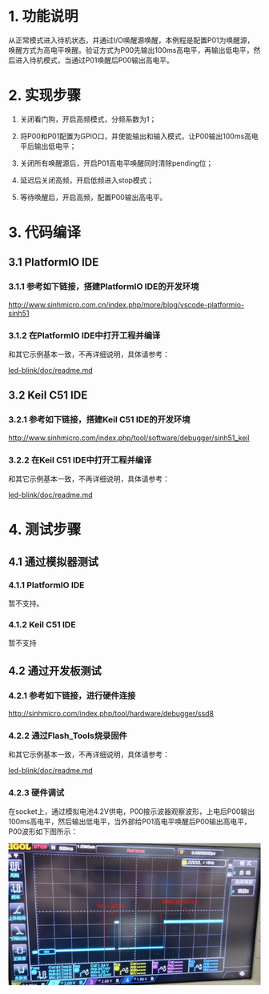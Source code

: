 # 1. 功能说明
从正常模式进入待机状态，并通过I/O唤醒源唤醒，本例程是配置P01为唤醒源，唤醒方式为高电平唤醒。验证方式为P00先输出100ms高电平，再输出低电平，然后进入待机模式，当通过P01唤醒后P00输出高电平。

# 2. 实现步骤

1. 关闭看门狗，开启高频模式，分频系数为1；

2. 将P00和P01配置为GPIO口，并使能输出和输入模式，让P00输出100ms高电平后输出低电平；
3. 关闭所有唤醒源后，开启P01高电平唤醒同时清除pending位；
4. 延迟后关闭高频，开启低频进入stop模式；
5. 等待唤醒后，开启高频，配置P00输出高电平。

# 3. 代码编译

## 3.1 PlatformIO IDE

### 3.1.1 参考如下链接，搭建PlatformIO IDE的开发环境

http://www.sinhmicro.com.cn/index.php/more/blog/vscode-platformio-sinh51

### 3.1.2 在PlatformIO IDE中打开工程并编译

和其它示例基本一致，不再详细说明，具体请参考：

[led-blink/doc/readme.md](../../led-blink/doc/readme.md)

## 3.2 Keil C51 IDE

### 3.2.1 参考如下链接，搭建Keil C51 IDE的开发环境

http://www.sinhmicro.com/index.php/tool/software/debugger/sinh51_keil

### 3.2.2 在Keil C51 IDE中打开工程并编译

和其它示例基本一致，不再详细说明，具体请参考：

[led-blink/doc/readme.md](../../led-blink/doc/readme.md)

# 4. 测试步骤

## 4.1 通过模拟器测试
### 4.1.1 PlatformIO IDE

暂不支持。

### 4.1.2 Keil C51 IDE

暂不支持

## 4.2 通过开发板测试

### 4.2.1 参考如下链接，进行硬件连接

http://sinhmicro.com/index.php/tool/hardware/debugger/ssd8

### 4.2.2 通过Flash_Tools烧录固件

和其它示例基本一致，不再详细说明，具体请参考：

[led-blink/doc/readme.md](../../led-blink/doc/readme.md)

### 4.2.3 硬件调试

在socket上，通过模拟电池4.2V供电，P00接示波器观察波形，上电后P00输出100ms高电平，然后输出低电平，当外部给P01高电平唤醒后P00输出高电平，P00波形如下图所示：

![image](.\P00波形.gif)











